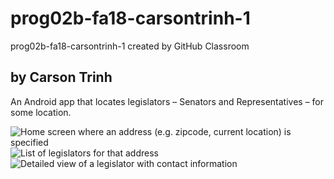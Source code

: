 # prog02b-fa18-carsontrinh-1
prog02b-fa18-carsontrinh-1 created by GitHub Classroom
## by Carson Trinh

An Android app that locates legislators – Senators and Representatives – for some location.

![Home screen where an address (e.g. zipcode, current location) is specified](https://i.imgur.com/YgfFEVr.png)
![List of legislators for that address](https://i.imgur.com/UdfVXW0.png)
![Detailed view of a legislator with contact information](https://i.imgur.com/xMqjKfO.png)
